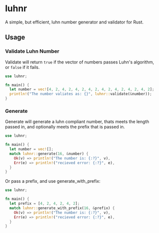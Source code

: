 # luhnr

A simple, but efficient, luhn number generator and validator for Rust.

## Usage

### Validate Luhn Number

Validate will return `true` if the vector of numbers passes Luhn's algorithm, or `false` if it fails.

```Rust
use luhnr;

fn main() {
  let number = vec![4, 2, 4, 2, 4, 2, 4, 2, 4, 2, 4, 2, 4, 2, 4, 2];
  println!("The number valiates as: {}", luhnr::validate(&number));
}
```

### Generate

Generate will generate a luhn compliant number, thats meets the length passed in, and optionally meets the prefix that is passed in.

```Rust
use luhnr;

fn main() {
  let number = vec![];
  match luhnr::generate(16, &number) {
    Ok(v) => println!("The number is: {:?}", v),
    Err(e) => println!("recieved error: {:?}", e),
  }
}
```

Or pass a prefix, and use generate_with_prefix:

```Rust
use luhnr;

fn main() {
  let prefix = [4, 2, 4, 2, 4, 2];
  match luhnr::generate_with_prefix(16, &prefix) {
    Ok(v) => println!("The number is: {:?}", v),
    Err(e) => println!("recieved error: {:?}", e),
  }
}
```
